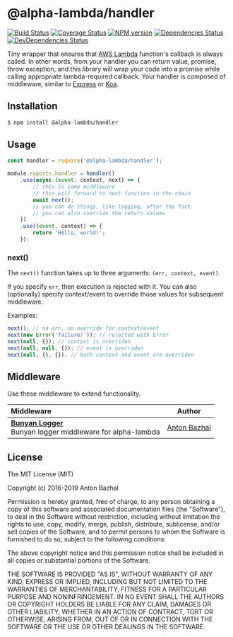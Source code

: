 # @alpha-lambda/handler

[![Build Status][ci-image]][ci-url]
[![Coverage Status][coverage-image]][coverage-url]
[![NPM version][npm-image]][npm-url]
[![Dependencies Status][dependencies-image]][dependencies-url]
[![DevDependencies Status][devdependencies-image]][devdependencies-url]

Tiny wrapper that ensures that [AWS Lambda][aws-lambda-url] function's callback is always called. In other words, from your handler you can return value, promise, throw exception, and this library will wrap your code into a promise while calling appropriate lambda-required callback. Your handler is composed of middleware, similar to [Express][express-url] or [Koa][koa-url].

## Installation

```bash
$ npm install @alpha-lambda/handler
```

## Usage

```js
const handler = require('@alpha-lambda/handler');

module.exports.handler = handler()
	.use(async (event, context, next) => {
		// this is some middleware
		// this will forward to next function in the chain
		await next();
		// you can do things, like logging, after the fact
		// you can also override the return value=
	})
	.use((event, context) => {
		return 'Hello, world!';
	});
```

### next()

The `next()` function takes up to three arguments: `(err, context, event)`.

If you specify `err`, then execution is rejected with it. You can also (optionally) specify context/event to override those values for subsequent middleware.

Examples:

```js
next(); // no err, no override for context/event
next(new Error('failure!')); // rejected with Error
next(null, {}); // context is overriden
next(null, null, {}); // event is overriden
next(null, {}, {}); // both context and event are overriden
```

## Middleware

Use these middleware to extend functionality.

| Middleware | Author |
|:-------|:------:|
| **[Bunyan Logger][alpha-lambda-bunyan-url]** <br/> Bunyan logger middleware for alpha-lambda | [Anton Bazhal][anton-bazhal-url] |

## License

The MIT License (MIT)

Copyright (c) 2016-2019 Anton Bazhal

Permission is hereby granted, free of charge, to any person obtaining a copy of this software and associated documentation files (the "Software"), to deal in the Software without restriction, including without limitation the rights to use, copy, modify, merge, publish, distribute, sublicense, and/or sell copies of the Software, and to permit persons to whom the Software is furnished to do so, subject to the following conditions:

The above copyright notice and this permission notice shall be included in all copies or substantial portions of the Software.

THE SOFTWARE IS PROVIDED "AS IS", WITHOUT WARRANTY OF ANY KIND, EXPRESS OR IMPLIED, INCLUDING BUT NOT LIMITED TO THE WARRANTIES OF MERCHANTABILITY, FITNESS FOR A PARTICULAR PURPOSE AND NONINFRINGEMENT. IN NO EVENT SHALL THE AUTHORS OR COPYRIGHT HOLDERS BE LIABLE FOR ANY CLAIM, DAMAGES OR OTHER LIABILITY, WHETHER IN AN ACTION OF CONTRACT, TORT OR OTHERWISE, ARISING FROM, OUT OF OR IN CONNECTION WITH THE SOFTWARE OR THE USE OR OTHER DEALINGS IN THE SOFTWARE.

[anton-bazhal-url]: https://github.com/AntonBazhal
[aws-context-url]: http://docs.aws.amazon.com/lambda/latest/dg/nodejs-prog-model-context.html
[aws-lambda-url]: https://aws.amazon.com/lambda/details/
[bunyan-log-child-url]: https://www.npmjs.com/package/bunyan#logchild
[bunyan-url]: https://www.npmjs.com/package/bunyan
[ci-image]: https://circleci.com/gh/alpha-lambda/handler-node.svg?style=shield&circle-token=67cd5dfa3c7473cc2e7f7deff564cacf93082266
[ci-url]: https://circleci.com/gh/alpha-lambda/handler-node
[coverage-image]: https://coveralls.io/repos/github/alpha-lambda/handler-node/badge.svg?branch=master
[coverage-url]: https://coveralls.io/github/alpha-lambda/handler-node?branch=master
[dependencies-url]: https://david-dm.org/alpha-lambda/handler-node
[dependencies-image]: https://david-dm.org/alpha-lambda/handler-node/status.svg
[devdependencies-url]: https://david-dm.org/alpha-lambda/handler-node?type=dev
[devdependencies-image]: https://david-dm.org/alpha-lambda/handler-node/dev-status.svg
[express-url]: https://expressjs.com/
[koa-url]: http://koajs.com/
[alpha-lambda-bunyan-url]: https://www.npmjs.com/package/alpha-lambda-bunyan
[npm-url]: https://www.npmjs.org/package/@alpha-lambda/handler
[npm-image]: https://img.shields.io/npm/v/@alpha-lambda/handler.svg
